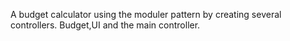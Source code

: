 A budget calculator using the moduler pattern by creating several controllers. Budget,UI and the main controller.
